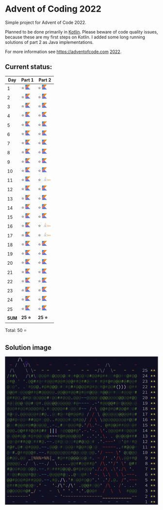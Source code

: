 # Advent of Coding 2022

Simple project for Advent of Code 2022.

Planned to be done primarily in [Kotlin](https://kotlinlang.org). Please beware of code quality issues, because these
are my first steps on Kotlin. I added some long running solutions of part 2 as Java implementations.

For more information see https://adventofcode.com [2022](https://adventofcode.com/2022).

## Current status:

| Day     | Part 1                          | Part 2                         |
|---------|---------------------------------|--------------------------------|
| 1       | ⭐ ![Kotlin](../img/kotlin.png)  | ⭐ ![Kotlin](../img/kotlin.png) |
| 2       | ⭐ ![Kotlin](../img/kotlin.png)  | ⭐ ![Kotlin](../img/kotlin.png) |
| 3       | ⭐ ![Kotlin](../img/kotlin.png)  | ⭐ ![Kotlin](../img/kotlin.png) |
| 4       | ⭐ ![Kotlin](../img/kotlin.png)  | ⭐ ![Kotlin](../img/kotlin.png) |
| 5       | ⭐ ![Kotlin](../img/kotlin.png)  | ⭐ ![Kotlin](../img/kotlin.png) |
| 6       | ⭐ ![Kotlin](../img/kotlin.png)  | ⭐ ![Kotlin](../img/kotlin.png) |
| 7       | ⭐ ![Kotlin](../img/kotlin.png)  | ⭐ ![Kotlin](../img/kotlin.png) |
| 8       | ⭐ ![Kotlin](../img/kotlin.png)  | ⭐ ![Kotlin](../img/kotlin.png) |
| 9       | ⭐ ![Kotlin](../img/kotlin.png)  | ⭐ ![Kotlin](../img/kotlin.png) |
| 10      | ⭐ ![Kotlin](../img/kotlin.png)  | ⭐ ![Kotlin](../img/kotlin.png) |
| 11      | ⭐ ![Kotlin](../img/kotlin.png)  | ⭐ ![JAVA](../img/java.png)     |
| 12      | ⭐ ![Kotlin](../img/kotlin.png)  | ⭐ ![Kotlin](../img/kotlin.png) |
| 13      | ⭐ ![Kotlin](../img/kotlin.png)  | ⭐ ![Kotlin](../img/kotlin.png) |
| 14      | ⭐ ![Kotlin](../img/kotlin.png)  | ⭐ ![Kotlin](../img/kotlin.png) |
| 15      | ⭐ ![Kotlin](../img/kotlin.png)  | ⭐ ![Kotlin](../img/kotlin.png) |
| 16      | ⭐ ![Kotlin](../img/kotlin.png)  | ⭐ ![JAVA](../img/java.png)     |
| 17      | ⭐ ![Kotlin](../img/kotlin.png)  | ⭐ ![JAVA](../img/java.png)     |
| 18      | ⭐ ![Kotlin](../img/kotlin.png)  | ⭐ ![Kotlin](../img/kotlin.png) |
| 19      | ⭐ ![Kotlin](../img/kotlin.png)  | ⭐ ![Kotlin](../img/kotlin.png) |
| 20      | ⭐ ![Kotlin](../img/kotlin.png)  | ⭐ ![Kotlin](../img/kotlin.png) |
| 21      | ⭐ ![Kotlin](../img/kotlin.png)  | ⭐ ![Kotlin](../img/kotlin.png) |
| 22      | ⭐ ![Kotlin](../img/kotlin.png)  | ⭐ ![Kotlin](../img/kotlin.png) |
| 23      | ⭐ ![Kotlin](../img/kotlin.png)  | ⭐ ![Kotlin](../img/kotlin.png) |
| 24      | ⭐ ![Kotlin](../img/kotlin.png)  | ⭐ ![Kotlin](../img/kotlin.png) |
| 25      | ⭐ ![Kotlin](../img/kotlin.png)  | ⭐ ![Kotlin](../img/kotlin.png) |
| **SUM** | **25 ⭐**                        | **25 ⭐**                       |

Total: 50 ⭐

## Solution image
![AoC2022](../img/Advent_of_Code_2022.png)
